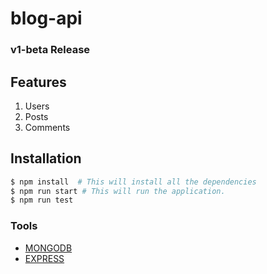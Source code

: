 # blog-api

### v1-beta Release

## Features
1. Users
2. Posts
3. Comments

## Installation

```bash
$ npm install  # This will install all the dependencies
$ npm run start # This will run the application.
$ npm run test
```

### Tools
- [MONGODB](https://www.mongodb.com/)
- [EXPRESS](https://github.com/expressjs/express)

